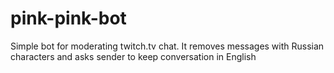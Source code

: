 # pink-pink-bot
Simple bot for moderating twitch.tv chat. It removes messages with Russian characters and asks sender to keep conversation in English
